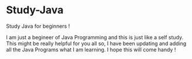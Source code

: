 # Study-Java

Study Java for beginners !

I am just a begineer of Java Programming and this is just like a self study. This might be really helpful for you all so, I have been updating and adding all the Java Programs what I am learning.
              I hope this will come handy !
